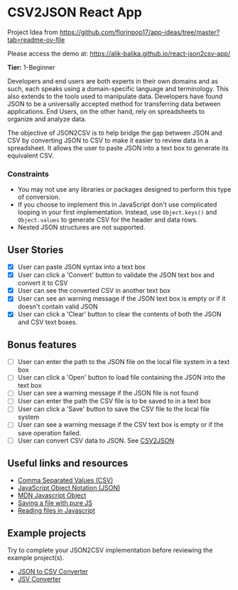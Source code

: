 # CSV2JSON React App

Project Idea from https://github.com/florinpop17/app-ideas/tree/master?tab=readme-ov-file

Please access the demo at: https://alik-balika.github.io/react-json2csv-app/

**Tier:** 1-Beginner

Developers and end users are both experts in their own domains and as such,
each speaks using a domain-specific language and terminology. This also extends
to the tools used to manipulate data. Developers have found JSON to be a
universally accepted method for transferring data between applications. End
Users, on the other hand, rely on spreadsheets to organize and analyze data.

The objective of JSON2CSV is to help bridge the gap between JSON and CSV by
converting JSON to CSV to make it easier to review data in a spreadsheet. It
allows the user to paste JSON into a text box to generate its equivalent CSV.

### Constraints

- You may not use any libraries or packages designed to perform this type of
  conversion.
- If you choose to implement this in JavaScript don't use complicated looping
  in your first implementation. Instead, use `Object.keys()` and `Object.values`
  to generate CSV for the header and data rows.
- Nested JSON structures are not supported.

## User Stories

- [x] User can paste JSON syntax into a text box
- [x] User can click a 'Convert' button to validate the JSON text box and convert it to CSV
- [x] User can see the converted CSV in another text box
- [x] User can see an warning message if the JSON text box is empty or if it doesn't contain valid JSON
- [x] User can click a 'Clear' button to clear the contents of both the JSON and CSV text boxes.

## Bonus features

- [ ] User can enter the path to the JSON file on the local file system in a text box
- [ ] User can click a 'Open' button to load file containing the JSON into the text box
- [ ] User can see a warning message if the JSON file is not found
- [ ] User can enter the path the CSV file is to be saved to in a text box
- [ ] User can click a 'Save' button to save the CSV file to the local file system
- [ ] User can see a warning message if the CSV text box is empty or if the save operation failed.
- [ ] User can convert CSV data to JSON. See [CSV2JSON](./CSV2JSON-App.md)

## Useful links and resources

- [Comma Separated Values (CSV)](https://en.wikipedia.org/wiki/Comma-separated_values)
- [JavaScript Object Notation (JSON)](https://www.json.org/)
- [MDN Javascript Object](https://developer.mozilla.org/en-US/docs/Web/JavaScript/Reference/Global_Objects/Object)
- [Saving a file with pure JS](https://codepen.io/davidelrizzo/pen/cxsGb)
- [Reading files in Javascript](https://codepen.io/jduprey/details/xbale)

## Example projects

Try to complete your JSON2CSV implementation before reviewing the example
project(s).

- [JSON to CSV Converter](https://codepen.io/JFarrow/pen/umjGF)
- [JSV Converter](https://gpaiva00.github.io/json-csv)
